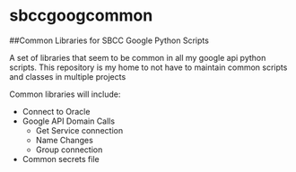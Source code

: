 # sbccgoogcommon
##Common Libraries for SBCC Google Python Scripts


A set of libraries that seem to be common in all my google api python scripts. This repository is my home to not have to maintain common scripts and classes in multiple projects

Common libraries will include:

- Connect to Oracle
- Google API Domain Calls
  - Get Service connection
  - Name Changes
  - Group connection
- Common secrets file
